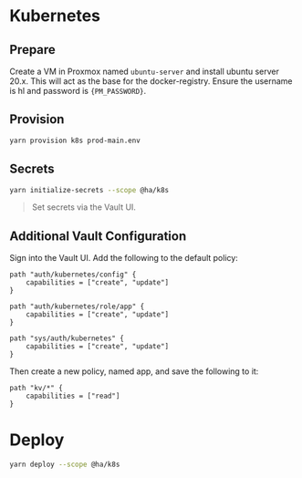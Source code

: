 # Kubernetes

## Prepare

Create a VM in Proxmox named `ubuntu-server` and install ubuntu server 20.x. This will act as the base for the docker-registry. Ensure the username is hl and password is `{PM_PASSWORD}`.

## Provision

```bash
yarn provision k8s prod-main.env
```

## Secrets

```bash
yarn initialize-secrets --scope @ha/k8s
```

> Set secrets via the Vault UI.

## Additional Vault Configuration

Sign into the Vault UI. Add the following to the default policy:

```hcl
path "auth/kubernetes/config" {
    capabilities = ["create", "update"]
}

path "auth/kubernetes/role/app" {
    capabilities = ["create", "update"]
}

path "sys/auth/kubernetes" {
    capabilities = ["create", "update"]
}
```

Then create a new policy, named app, and save the following to it:

```hcl
path "kv/*" {
    capabilities = ["read"]
}
```

# Deploy

```bash
yarn deploy --scope @ha/k8s
```
